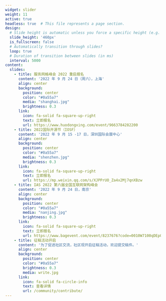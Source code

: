 ```yaml
---
widget: slider
weight: 11
active: true
headless: true  # This file represents a page section.
design:
  # Slide height is automatic unless you force a specific height (e.g. '400px')
  slide_height: '460px'
  is_fullscreen: false
  # Automatically transition through slides?
  loop: true
  # Duration of transition between slides (in ms)
  interval: 5000
content:
  slides:
    - title: 服务网格峰会 2022 重启报名
      content: '2022 年 9 月 24 日（周六），上海'
      align: center
      background:
        position: center
        color: "#0a55a7"
        media: "shanghai.jpg"
        brightness: 0.3
      link:
        icon: fa-solid fa-square-up-right
        text: 立即报名
        url: https://www.huodongxing.com/event/9663784282200
    - title: 2022国际开源节（IOSF）
      content: '2022 年 9 月 15 -17 日，深圳国际会展中心'
      align: center
      background:
        position: center
        color: "#0a55a7"
        media: "shenzhen.jpg"
        brightness: 0.3
      link:
        icon: fa-solid fa-square-up-right
        text: 立即报名
        url: https://mp.weixin.qq.com/s/XJPPrUO_Za4x2Mj7qnXBzw
    - title: IAS 2022 第六届全国互联网架构峰会
      content: '2022 年 9 月 24 日，南京'
      align: center
      background:
        position: center
        color: "#0a55a7"
        media: "nanjing.jpg"
        brightness: 0.3
      link:
        icon: fa-solid fa-square-up-right
        text: 立即报名
        url: https://www.bagevent.com/event/8237676?code=0010W7100qDEpO1XFC2003UIek20W71B&state=STATE
    - title: 征稿活动开启
      content: '为了促进社区交流，社区现开启征稿活动，欢迎提交稿件。'
      align: center
      background:
        position: center
        color: "#0a55a7"
        brightness: 0.3
        media: write.jpg
      link:
        icon: fa-solid fa-circle-info
        text: 查看详情
        url: /community/contribute/
---
```

